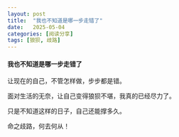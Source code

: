 ```yaml
---
layout: post
title:  "我也不知道是哪一步走错了"
date:   2025-05-04
categories: [阅读分享]
tags: [狼狈, 歧路]  
---
```


#### 我也不知道是哪一步走错了

让现在的自己，不管怎样做，步步都是错。

面对生活的无奈，让自己变得狼狈不堪，我真的已经尽力了。

<p class="rainbow-text-p">只是不知道这样的日子，自己还能撑多久。</p>

<p class="rainbow-text">命之歧路，何去何从！</p>

